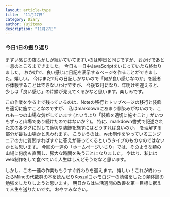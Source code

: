 ```yaml
---
layout: article-type
title:  "11月27日"
category: Diary
author: Yujitomo
description: "11月27日"
---
```


### 今日1日の振り返り

まずい感じの夜ふかしが続いていてまずいのは昨日と同じですが、おかげであと一息のところまできました。
今日も一日中JavaScriptをいじっていたら終わりました。
おかげで、良い感じに日記を表示するページを作ることができました。嬉しい。
今はまだ11月の日記しかないので「何が良い感じなのか」を読者が体験することはできないわけですが、
今後12月になり、年明けを迎えると、少しは「良い感じ」の片鱗が見えてくるかなと思います。楽しみです。

この作業をやる上で残っているのは、Noteの移行とトップページの移行と装飾を適切に施すことなのですが、
私はmarkdownにあまり馴染みがないので、これも一つの山場な気がしています
(というより「装飾を適切に施すこと」がいつもずっと山場であり続けたのではないか？)。
特に、markdown書式で記述された文の各タグに対して適切な装飾を施すにはどうすれば良いのか、
を理解する部分が最も山場かと思われます。
こういうのは、web制作をやっているエンジニアの方に質問すればすぐに答えが帰ってくるというタイプのものなのではないかとも思います。
今回の一連の「ホームページいじり」では、そのような類の山場に何度も直面し、膨大な時間を失うことになりました。
やはり、私にはweb制作をして食べていく人生はしんどそうだなと思います。

しかし、この一連の作業ももうすぐ終わりを迎えます。
嬉しい！これが終わったらMilneの代数群の本を読んだりKoszulコホモロジーの勉強をしたり類体論の勉強をしたりしようと思います。
明日からは生活週間の改善を第一目標に据えて人生を送りたいです。
おやすみなさい。
